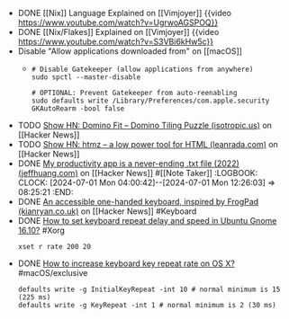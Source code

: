 - DONE [[Nix]] Language Explained on [[Vimjoyer]]
  {{video https://www.youtube.com/watch?v=UgrwoAGSPOQ}}
- DONE [[Nix/Flakes]] Explained on [[Vimjoyer]]
  {{video https://www.youtube.com/watch?v=S3VBi6kHw5c}}
- Disable "Allow applications downloaded from" on [[macOS]]
	- ```shell
	  # Disable Gatekeeper (allow applications from anywhere)
	  sudo spctl --master-disable
	  
	  # OPTIONAL: Prevent Gatekeeper from auto-reenabling
	  sudo defaults write /Library/Preferences/com.apple.security GKAutoRearm -bool false
	  ```
- TODO [Show HN: Domino Fit – Domino Tiling Puzzle (isotropic.us)](https://news.ycombinator.com/item?id=39420966) on [[Hacker News]]
- TODO [Show HN: htmz – a low power tool for HTML (leanrada.com)](https://news.ycombinator.com/item?id=39429370) on [[Hacker News]]
- DONE [My productivity app is a never-ending .txt file (2022) (jeffhuang.com)](https://news.ycombinator.com/item?id=39432876) on [[Hacker News]] #[[Note Taker]]
  :LOGBOOK:
  CLOCK: [2024-07-01 Mon 04:00:42]--[2024-07-01 Mon 12:26:03] =>  08:25:21
  :END:
- DONE [An accessible one-handed keyboard, inspired by FrogPad (kianryan.co.uk)](https://news.ycombinator.com/item?id=39418810) on [[Hacker News]] #Keyboard
- DONE [How to set keyboard repeat delay and speed in Ubuntu Gnome 16.10?](https://askubuntu.com/a/1014269) #Xorg
  ```shell
  xset r rate 200 20
  ```
- DONE [How to increase keyboard key repeat rate on OS X?](https://apple.stackexchange.com/a/83923/516422) #macOS/exclusive
  ```shell
  defaults write -g InitialKeyRepeat -int 10 # normal minimum is 15 (225 ms)
  defaults write -g KeyRepeat -int 1 # normal minimum is 2 (30 ms)
  ```
